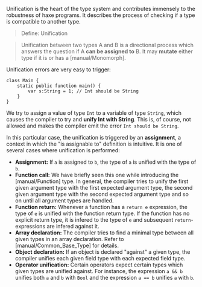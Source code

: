 Unification is the heart of the type system and contributes immensely to the robustness of haxe programs. It describes the process of checking if a type is compatible to another type.

> Define: Unification

>
> Unification between two types A and B is a directional process which answers the question if A **can be assigned to** B. It may **mutate** either type if it is or has a [manual/Monomorph].

Unification errors are very easy to trigger:

```
class Main {
	static public function main() {
		var s:String = 1; // Int should be String
	}
}
```
We try to assign a value of type `Int` to a variable of type `String`, which causes the compiler to try and **unify Int with String**. This is, of course, not allowed and makes the compiler emit the error `Int should be String`.

In this particular case, the unification is triggered by an **assignment**, a context in which the "is assignable to" definition is intuitive. It is one of several cases where unification is performed:



* **Assignment:** If `a` is assigned to `b`, the type of `a` is unified with the type of `b`.
* **Function call:** We have briefly seen this one while introducing the [manual/Function] type. In general, the compiler tries to unify the first given argument type with the first expected argument type, the second given argument type with the second expected argument type and so on until all argument types are handled.
* **Function return:** Whenever a function has a `return e` expression, the type of `e` is unified with the function return type. If the function has no explicit return type, it is infered to the type of `e` and subsequent `return`-expressions are infered against it.
* **Array declaration:** The compiler tries to find a minimal type between all given types in an array declaration. Refer to [manual/Common_Base_Type] for details.
* **Object declaration:** If an object is declared "against" a given type, the compiler unifies each given field type with each expected field type.
* **Operator unification:** Certain operators expect certain types which given types are unified against. For instance, the expression `a && b` unifies both `a` and `b` with `Bool` and the expression `a == b` unifies `a` with `b`.